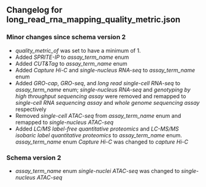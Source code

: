 ## Changelog for long_read_rna_mapping_quality_metric.json

### Minor changes since schema version 2

* *quality_metric_of* was set to have a minimum of 1.
* Added *SPRITE-IP* to *assay_term_name* enum
* Added *CUT&Tag* to *assay_term_name* enum
* Added *Capture Hi-C* and *single-nucleus RNA-seq* to *assay_term_name* enum
* Added *GRO-cap*, *GRO-seq*, and *long read single-cell RNA-seq* to *assay_term_name* enum;  *single-nucleus RNA-seq* and *genotyping by high throughput sequencing assay* were removed and remapped to *single-cell RNA sequencing assay* and *whole genome sequencing assay* respectively
* Removed *single-cell ATAC-seq* from *assay_term_name* enum and remapped to *single-nucleus ATAC-seq*
* Added *LC/MS label-free quantitative proteomics* and *LC-MS/MS isobaric label quantitative proteomics* to *assay_term_name* enum. *assay_term_name* enum *Capture Hi-C* was changed to *capture Hi-C*

### Schema version 2

* *assay_term_name* enum *single-nuclei ATAC-seq* was changed to *single-nucleus ATAC-seq*

